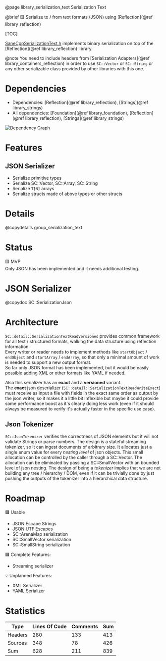 @page library_serialization_text Serialization Text

@brief 🟨 Serialize to / from text formats (JSON) using [Reflection](@ref library_reflection)

[TOC]

[SaneCppSerializationText.h](https://github.com/Pagghiu/SaneCppLibraries/releases/latest/download/SaneCppSerializationText.h) implements binary serialization on top of the [Reflection](@ref library_reflection) library.

@note You need to include headers from [Serialization Adapters](@ref library_containers_reflection) in order to use `SC::Vector` or `SC::String` or any other serializable class provided by other libraries with this one.

# Dependencies
- Dependencies: [Reflection](@ref library_reflection), [Strings](@ref library_strings)
- All dependencies: [Foundation](@ref library_foundation), [Reflection](@ref library_reflection), [Strings](@ref library_strings)

![Dependency Graph](SerializationText.svg)


# Features 
## JSON Serializer
- Serialize primitive types
- Serialize SC::Vector, SC::Array, SC::String
- Serialize `T[N]` arrays
- Serialize structs made of above types or other structs

# Details

@copydetails group_serialization_text

# Status

🟨 MVP  
Only JSON has been implemented and it needs additional testing.

# JSON Serializer

@copydoc SC::SerializationJson

# Architecture

`SC::detail::SerializationTextReadVersioned` provides common framework for all text / structured formats, walking the data structure using reflection information.   
Every writer or reader needs to implement methods like `startObject` / `endObject` and `startArray` / `endArray`, so that only a minimal amount of work is needed to support a new output format.  
So far only JSON format has been implemented, but it would be easily possible adding XML or other formats like YAML if needed.  

Also this serializer has an **exact** and a **versioned** variant.  
The  **exact** json deserializer (`SC::detail::SerializationTextReadWriteExact`) must receive as input a file with fields in the exact same order as output by the json writer, so it makes it a little bit inflexible but maybe it could provide some performance boost as it's clearly doing less work (even if it should always be measured to verify it's actually faster in the specific use case).

## Json Tokenizer
`SC::JsonTokenizer` verifies the correctness of JSON elements but it will not validate Strings or parse numbers.
The design is a stateful streaming tokenizer, so it can ingest documents of arbitrary size.
It allocates just a single enum value for every _nesting level_ of json objects. 
This small allocation can be controlled  by the caller through a SC::Vector.
The allocation can be eliminated by passing a SC::SmallVector with an bounded level of json nesting.
The design of being a _tokenizer_ implies that we are not building any tree / hierarchy / DOM, even if it can be 
trivially done by just pushing the outputs of the tokenizer into a hierarchical data structure.

# Roadmap

🟩 Usable  
- JSON Escape Strings
- JSON UTF Escapes
- SC::ArenaMap serialization
- SC::SmallVector serialization
- SC::SmallString serialization

🟦 Complete Features:
- Streaming serializer

💡 Unplanned Features:
- XML Serializer
- YAML Serializer

# Statistics
| Type      | Lines Of Code | Comments  | Sum   |
|-----------|---------------|-----------|-------|
| Headers   | 280			| 133		| 413	|
| Sources   | 348			| 78		| 426	|
| Sum       | 628			| 211		| 839	|
